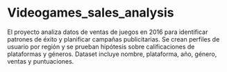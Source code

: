 # Videogames_sales_analysis
El proyecto analiza datos de ventas de juegos en 2016 para identificar patrones de éxito y planificar campañas publicitarias. Se crean perfiles de usuario por región y se prueban hipótesis sobre calificaciones de plataformas y géneros. Dataset incluye nombre, plataforma, año, género, ventas y puntuaciones.
